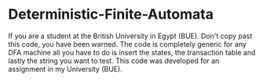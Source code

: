 # Deterministic-Finite-Automata
If you are a student at the British University in Egypt (BUE). Don't copy past this code, you have been warned.
The code is completely generic for any DFA machine all you have to do is insert the states, the transaction table and lastly the string you want to test. This code was developed for an assignment in my University (BUE).
